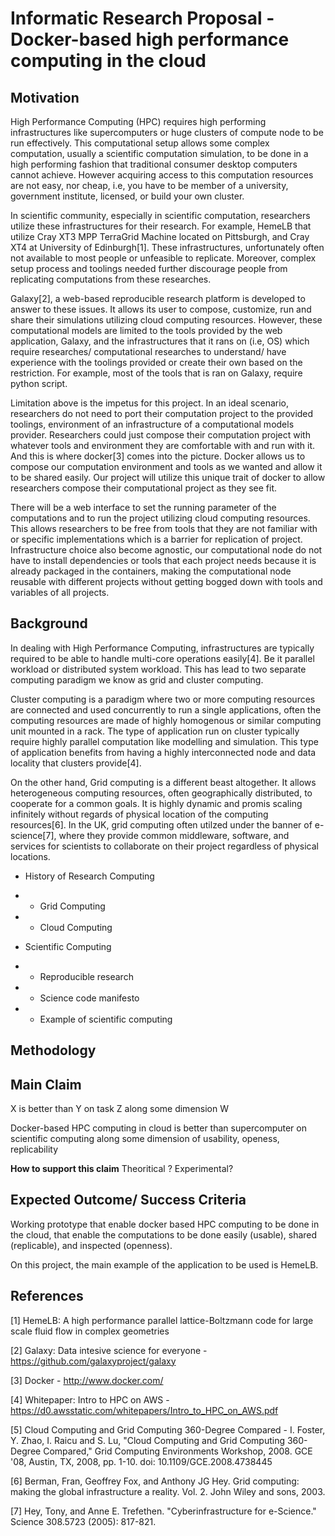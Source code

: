# Informatic Research Proposal - Docker-based high performance computing in the cloud

## Motivation

High Performance Computing (HPC) requires high performing infrastructures
like supercomputers or huge clusters of compute node to be run effectively.
This computational setup allows some complex computation,
usually a scientific computation simulation, to be done in a high
performing fashion that traditional consumer desktop computers cannot achieve.
However acquiring access to this computation resources are not easy, nor
cheap, i.e, you have to be member of a university, government
institute, licensed, or build your own cluster.

In scientific community, especially in scientific computation,
researchers utilize these infrastructures for their research. For
example, HemeLB that utilize Cray XT3 MPP TerraGrid Machine located on Pittsburgh,
and Cray XT4 at University of Edinburgh[1]. These infrastructures,
unfortunately often not available to most people or unfeasible to
replicate. Moreover, complex setup process and toolings needed further
discourage people from replicating computations from these researches.

Galaxy[2], a web-based reproducible research platform is developed to
answer to these issues. It allows its user to compose, customize, run
and share their simulations utilizing cloud computing resources.
However, these computational models are limited to the tools provided by
the web application, Galaxy, and the infrastructures that it rans on
(i.e, OS) which require researches/ computational researches to
understand/ have experience with the toolings provided or create their
own based on the restriction. For example, most of the tools that is ran
on Galaxy, require python script.

<!--Some research have tried to overcome this limitations by utilizing the-->
<!--power of cloud computing. Galaxy[2], for example tried to be-->
<!--the web-based reproducible research platform that-->
<!--allows everyon to compose, run, and share results of the research to-->
<!--everyone using the power of cloud computing. However, the degree of the-->
<!--computations configurations are limited to the resources that are available to the-->
<!--computing infrastructure and tools provided by Galaxy project.-->

Limitation above is the impetus for this project. In an ideal scenario,
researchers do not need to port their computation project to the provided toolings,
environment of an infrastructure of a computational models provider.
Researchers could just compose their computation project with whatever
tools and environment they are comfortable with and run with it. And
this is where docker[3] comes into the picture. Docker allows us to compose
our computation environment and tools as we wanted and allow it to be
shared easily. Our project will utilize this unique trait of docker to
allow researchers compose their computational project as they see fit.

There will be a web interface to set the running parameter of the computations
and to run the project utilizing cloud computing resources. This allows
researchers to be free from tools that they are not familiar with or
specific implementations which is a barrier for replication of project.
Infrastructure choice also become agnostic, our computational node do
not have to install dependencies or tools that each project needs
because it is already packaged in the containers, making the
computational node reusable with different projects without getting
bogged down with tools and variables of all projects.





## Background

In dealing with High Performance Computing, infrastructures are
typically required to be able to handle multi-core operations easily[4].
Be it parallel workload or distributed system workload. This has lead to
two separate computing paradigm we know as grid and cluster computing.

Cluster computing is a paradigm where two or more computing resources
are connected and used concurrently to run a single applications, often
the computing resources are made of highly homogenous or similar
computing unit mounted in a rack. The type of application run on cluster typically require highly parallel
computation like modelling and simulation. This type of application benefits
from having a highly interconnected node and data locality that clusters
provide[4].

On the other hand, Grid computing is a different beast altogether. It
allows heterogeneous computing resources, often geographically
distributed, to cooperate for a common goals. It is highly dynamic and
promis scaling infinitely without regards of physical location of the
computing resources[6]. In the UK, grid computing often utilzed under
the banner of e-science[7], where they provide common middleware,
software, and services for scientists to collaborate on their project regardless of physical
locations.

* History of Research Computing
* - Grid Computing
* - Cloud Computing

* Scientific Computing
* - Reproducible research
* - Science code manifesto
* - Example of scientific computing



<!--This has been the condition for past decades [?] because access of-->
<!--computational power is hard to acquire back then [?]. Currently, with-->
<!--the introduction of new computational service such as Infrastructure as-->
<!--A Service, Hardware as a Service, cloud computing has allowed people to-->
<!--acquire this resources easily and dynamically.-->


## Methodology

## Main Claim

X is better than Y on task Z along some dimension W

Docker-based HPC computing in cloud is better than supercomputer on
scientific computing along some dimension of usability, openess,
replicability

**How to support this claim** Theoritical ? Experimental?


## Expected Outcome/ Success Criteria

Working prototype that enable docker based HPC computing to be done in the cloud,
that enable the computations to be done easily (usable), shared
(replicable), and inspected (openness).

On this project, the main example of the application to be used is
HemeLB.

## References

[1] HemeLB: A high performance parallel lattice-Boltzmann code for large scale fluid flow in complex geometries

[2] Galaxy: Data intesive science for everyone - https://github.com/galaxyproject/galaxy

[3] Docker - http://www.docker.com/

[4] Whitepaper: Intro to HPC on AWS - https://d0.awsstatic.com/whitepapers/Intro_to_HPC_on_AWS.pdf

[5] Cloud Computing and Grid Computing 360-Degree Compared  - I. Foster, Y. Zhao, I. Raicu and S. Lu, "Cloud Computing and Grid Computing 360-Degree Compared," Grid Computing Environments Workshop, 2008. GCE '08, Austin, TX, 2008, pp. 1-10.  doi: 10.1109/GCE.2008.4738445

[6] Berman, Fran, Geoffrey Fox, and Anthony JG Hey. Grid computing: making the global infrastructure a reality. Vol. 2. John Wiley and sons, 2003.

[7] Hey, Tony, and Anne E. Trefethen. "Cyberinfrastructure for e-Science." Science 308.5723 (2005): 817-821.
